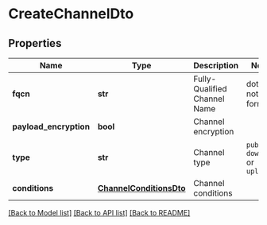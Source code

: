 # CreateChannelDto


## Properties
Name | Type | Description | Notes
------------ | ------------- | ------------- | -------------
**fqcn** | **str** | Fully-Qualified Channel Name | dot notation format
**payload_encryption** | **bool** | Channel encryption | 
**type** | **str** | Channel type | `pub`, `sub`, `download` or `upload` 
**conditions** | [**ChannelConditionsDto**](docs/ChannelConditionsDto.md) | Channel conditions | 


[[Back to Model list]](../README.md#documentation-for-models) [[Back to API list]](../README.md#documentation-for-api-endpoints) [[Back to README]](../README.md)


